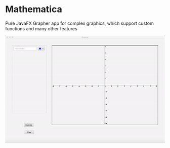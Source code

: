 # Mathematica
Pure JavaFX Grapher app for complex graphics, which support custom functions and many other features

![](demos/demo1.gif)
